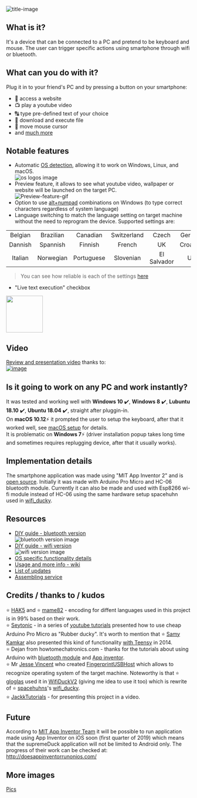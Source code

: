 ![title-image](https://raw.githubusercontent.com/michalmonday/supremeDuck/master/resources/repository%20stuff/readme_images/github_banner.png)  

## What is it?  
It's a device that can be connected to a PC and pretend to be keyboard and mouse. The user can trigger specific actions using smartphone through wifi or bluetooth.  


## What can you do with it?  
Plug it in to your friend's PC and by pressing a button on your smartphone:
* :satellite: access a website  
* :tv: play a youtube video  
* :capital_abcd: type pre-defined text of your choice  
* :open_file_folder: download and execute file  
* :diamond_shape_with_a_dot_inside: move mouse cursor  
* and [much more](https://github.com/hak5darren/USB-Rubber-Ducky/wiki/Payloads)


## Notable features  
* Automatic [OS detection](https://github.com/keyboardio/FingerprintUSBHost), allowing it to work on Windows, Linux, and macOS.  
![os logos image](https://raw.githubusercontent.com/michalmonday/supremeDuck/master/resources/repository%20stuff/readme_images/os_logos.png)  
* Preview feature, it allows to see what youtube video, wallpaper or website will be launched on the target PC.  
![Preview-feature-gif](https://raw.githubusercontent.com/michalmonday/supremeDuck/master/resources/repository%20stuff/preview_option_for_youtube_and_websites.gif)  
* Option to use [alt+numpad](https://github.com/michalmonday/supremeDuck/wiki/MultiLang-method) combinations on Windows (to type correct characters regardless of system language)  
* Language switching to match the language setting on target machine without the need to reprogram the device. Supported settings are:  

|||||||
|:-:|:-:|:-:|:-:|:-:|:-:|
| Belgian | Brazilian | Canadian | Switzerland | Czech | German |
| Dannish | Spannish | Finnish | French | UK | Croatian |
| Italian | Norwegian | Portuguese | Slovenian | El Salvador | US |
> You can see how reliable is each of the settings [here](https://github.com/michalmonday/supremeDuck/wiki/Encoding-effectiveness)  
* "Live text execution" checkbox  
<img src="https://raw.githubusercontent.com/michalmonday/supremeDuck/master/resources/repository%20stuff/readme_images/live_text.png" height="100">  

## Video  
[Review and presentation video](https://www.youtube.com/watch?v=FsTeedpYeg4&index=7&list=PLnVVAaZSdNGtcMunS1_Wy3smTZLlzIaV2) thanks to:  
[![image](https://raw.githubusercontent.com/michalmonday/supremeDuck/master/resources/repository%20stuff/readme_images/JackkTutorials.png)](https://www.youtube.com/watch?v=FsTeedpYeg4&index=7&list=PLnVVAaZSdNGtcMunS1_Wy3smTZLlzIaV2)


## Is it going to work on any PC and work instantly?  
It was tested and working well with **Windows 10** :heavy_check_mark:, **Windows 8** :heavy_check_mark:, **Lubuntu 18.10** :heavy_check_mark:, **Ubuntu 18.04** :heavy_check_mark:, straight after pluggin-in.  
On **macOS 10.12**:zap: it prompted the user to setup the keyboard, after that it worked well, see [macOS setup](https://github.com/michalmonday/supremeDuck/wiki/macOS-setup) for details.  
It is problematic on **Windows 7**:zap: (driver installation popup takes long time and sometimes requires replugging device, after that it usually works). 

  
## Implementation details  
The smartphone application was made using "MIT App Inventor 2" and is [open source](https://github.com/michalmonday/supremeDuck/blob/master/source/mobile%20app/supremeDuck.aia). Initially it was made with Arduino Pro Micro and HC-06 bluetooth module. Currently it can also be made and used with Esp8266 wi-fi module instead of HC-06 using the same hardware setup spacehuhn used in [wifi_ducky](https://github.com/spacehuhn/wifi_ducky).  


## Resources  
- [DIY guide - bluetooth version](https://github.com/michalmonday/supremeDuck/wiki/DIY-Tutorial)  
![bluetooth version image](https://raw.githubusercontent.com/michalmonday/supremeDuck/master/resources/repository%20stuff/readme_images/bluetooth_small_img.png)  
- [DIY guide - wifi version](https://github.com/michalmonday/supremeDuck/wiki/How-to-make-wifi-based-version-(Esp8266) )  
![wifi version image](https://raw.githubusercontent.com/michalmonday/supremeDuck/master/resources/repository%20stuff/readme_images/wifi_small_img.png)  
- [OS specific functionality details](https://github.com/michalmonday/supremeDuck/wiki/OS-specific-functionality)  
- [Usage and more info - wiki](https://github.com/michalmonday/supremeDuck/wiki)  
- [List of updates](https://github.com/michalmonday/supremeDuck/blob/master/UPDATES.md)  
- [Assembling service](http://prankingdevice.co.uk)  


## Credits / thanks to / kudos  
:star: [HAK5](https://github.com/hak5darren/USB-Rubber-Ducky/wiki/Downloads#duck-encoder) and :star: [mame82](https://github.com/mame82/duckencoder.py) - encoding for diffent languages used in this project is in 99% based on their work.  
:star: [Seytonic](https://maltronics.com/) - in a series of [youtube tutorials](https://www.youtube.com/watch?v=_yJWwKO3_Z0) presented how to use cheap Arduino Pro Micro as "Rubber ducky". It's worth to mention that :star: [Samy Kamkar](https://samy.pl) also presented this kind of functionality [with Teensy](https://www.youtube.com/watch?v=aSLEq7-hlmo) in 2014.  
:star: Dejan from howtomechatronics.com - thanks for the tutorials about using Arduino with [bluetooth module](https://howtomechatronics.com/tutorials/arduino/arduino-and-hc-05-bluetooth-module-tutorial/) and [App inventor](https://howtomechatronics.com/tutorials/arduino/how-to-build-custom-android-app-for-your-arduino-project-using-mit-app-inventor/).  
:star: Mr [Jesse Vincent](https://shop.keyboard.io/pages/about-us) who created [FingerprintUSBHost](https://github.com/keyboardio/FingerprintUSBHost) which allows to recognize operating system of the target machine. Noteworthy is that :star: [gloglas](https://github.com/gloglas) used it in [WifiDuckV2](https://github.com/gloglas/WifiDuckV2) (giving me idea to use it too) which is rewrite of :star: [spacehuhns](https://github.com/spacehuhn)'s [wifi_ducky](https://github.com/spacehuhn/wifi_ducky).  
:star: [JackkTutorials](https://www.youtube.com/user/JackkTutorials/videos) - for presenting this project in a video.  


## Future  
According to [MIT App Inventor Team](http://appinventor.mit.edu/explore/blogs/evan/2018/09/mit.html) it will be possible to run application made using App Inventor on iOS soon (first quarter of 2019) which means that the supremeDuck application will not be limited to Android only. The progress of their work can be checked at: http://doesappinventorrunonios.com/  


## More images  
[Pics](https://github.com/michalmonday/supremeDuck/tree/master/resources/repository%20stuff/random_images)  
